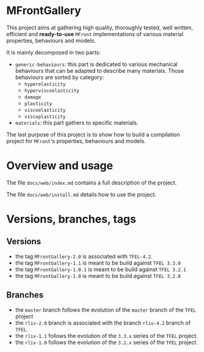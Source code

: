 # MFrontGallery

This project aims at gathering high quality, thoroughly tested, well
written, efficient and **ready-to-use** `MFront` implementations of
various material properties, behaviours and models.

It is mainly decomposed in two parts:

- `generic-behaviours`: this part is dedicated to various mechanical
  behaviours that can be adapted to describe many materials. Those
  behaviours are sorted by category:
    - `hyperelasticity`
    - `hyperviscoelasticity`
    - `damage`
    - `plasticity`
    - `viscoelasticity`
    - `viscoplasticity`
- `materials`: this part gathers to specific materials.

The last purpose of this project is to show how to build a compilation
project for `MFront`'s properties, behaviours and models.

# Overview and usage

The file `docs/web/index.md` contains a full description of the project.

The file `docs/web/install.md` details how to use the project.

# Versions, branches, tags

## Versions

- the tag `MFrontGallery-2.0` is associated with `TFEL-4.2`.
- the tag `MFrontGallery-1.1` is meant to be build against `TFEL 3.3.0`
- the tag `MFrontGallery-1.0.1` is meant to be build against `TFEL 3.2.1`
- the tag `MFrontGallery-1.0` is meant to be build against `TFEL 3.2.0`

## Branches

- the `master` branch follows the evolution of the `master` branch of
  the `TFEL` project
- the `rliv-2.0` branch is associated with the branch `rliv-4.2` branch
  of `TFEL`.
- the `rliv-1.1` follows the evolution of the `3.3.x` series of the
  `TFEL` project.
- the `rliv-1.0` follows the evolution of the `3.2.x` series of the
  `TFEL` project.

